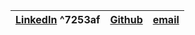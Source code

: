 | [LinkedIn](https://www.linkedin.com/in/jgreen1tc/) ^7253af | [Github](https://github.com/jgreen1tc) | [email](mailto:contact@jgreen.io) |
| ---------------------------------------------------------- | -------------------------------------- | --------------------------------- |
